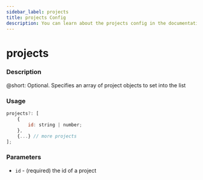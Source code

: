 ```yaml
---
sidebar_label: projects
title: projects Config
description: You can learn about the projects config in the documentation of the DHTMLX JavaScript To Do List library. Browse developer guides and API reference, try out code examples and live demos, and download a free 30-day evaluation version of DHTMLX To Do List.
---
```


# projects

### Description

@short: Optional. Specifies an array of project objects to set into the list

### Usage

~~~js
projects?: [
    {
        id: string | number;
    },
    {...} // more projects
];
~~~

### Parameters

- `id` - (required) the id of a project